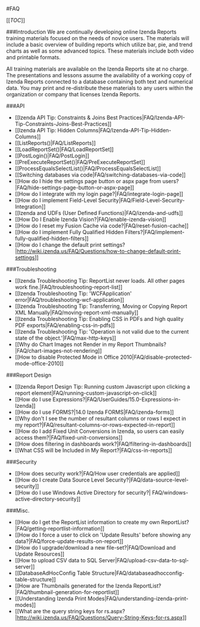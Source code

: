 #FAQ

[[_TOC_]]

###Introduction
We are continually developing online Izenda Reports training materials focused on the needs of novice users. The materials will include a basic overview of building reports which utilize bar, pie, and trend charts as well as some advanced topics. These materials include both video and printable formats.

All training materials are available on the Izenda Reports site at no charge. The presentations and lessons assume the availability of a working copy of Izenda Reports connected to a database containing both text and numerical data. You may print and re-distribute these materials to any users within the organization or company that licenses Izenda Reports. 

###API

- [[Izenda API Tip: Constraints & Joins Best Practices|FAQ/Izenda-API-Tip-Constraints-Joins-Best-Practices]]
- [[Izenda API Tip: Hidden Columns|FAQ/Izenda-API-Tip-Hidden-Columns]]
- [[ListReports()|FAQ/ListReports]]
- [[LoadReportSet()|FAQ/LoadReportSet]]
- [[PostLogin()|FAQ/PostLogin]]
- [[PreExecuteReportSet()|FAQ/PreExecuteReportSet]]
- [[ProcessEqualsSelectList()|FAQ/ProcessEqualsSelectList]]
- [[Switching databases via code|FAQ/switching-databases-via-code]]
- [[How do I hide the settings page button or aspx page from users?|FAQ/hide-settings-page-button-or-aspx-page]]
- [[How do I integrate with my login page?|FAQ/integrate-login-page]]
- [[How do I implement Field-Level Security|FAQ/Field-Level-Security-Integration]]
- [[Izenda and UDFs (User Defined Functions)|FAQ/izenda-and-udfs]]
- [[How Do I Enable Izenda Vision?|FAQ/enable-izenda-vision]]
- [[How do I reset my Fusion Cache via code?|FAQ/reset-fusion-cache]]
- [[How do I implement Fully Qualified Hidden Filters?|FAQ/implement-fully-qualified-hidden-filters]]
- [[How do I change the default print settings?|http://wiki.izenda.us/FAQ/Questions/how-to-change-default-print-settings]]

###Troubleshooting

- [[Izenda Troubleshooting Tip: ReportList never loads. All other pages work fine.|FAQ/troubleshooting-report-list]]
- [[Izenda Troubleshooting Tip: 'WCFApplication' error|FAQ/troubleshooting-wcf-application]]
- [[Izenda Troubleshooting Tip: Transferring, Moving or Copying Report XML Manually|FAQ/moving-report-xml-manually]]
- [[Izenda Troubleshooting Tip: Enabling CSS in PDFs and high quality PDF exports|FAQ/enabling-css-in-pdfs]]
- [[Izenda Troubleshooting Tip: 'Operation is not valid due to the current state of the object.'|FAQ/max-http-keys]]
- [[Why do Chart Images not Render in my Report Thumbnails?|FAQ/chart-images-not-rendering]] 
- [[How to disable Protected Mode in Office 2010|FAQ/disable-protected-mode-office-2010]]

###Report Design

- [[Izenda Report Design Tip: Running custom Javascript upon clicking a report element|FAQ/running-custom-javascript-on-click]]
- [[How do I use Expressions?|FAQ/UserGuides/15.0-Expressions-in-Izenda]]
- [[How do I use FORMS?|14.0 Izenda FORMS|FAQ/izenda-forms]]
- [[Why don't I see the number of resultant columns or rows I expect in my report?|FAQ/resultant-columns-or-rows-expected-in-report]]
- [[How do I add Fixed Unit Conversions in Izenda, so users can easily access them?|FAQ/fixed-unit-conversions]]
- [[How does filtering in dashboards work?|FAQ/filtering-in-dashboards]]
- [[What CSS will be Included in My Report?|FAQ/css-in-reports]]

###Security

- [[How does security work?|FAQ/How user credentials are applied]]
- [[How do I create Data Source Level Security?|FAQ/data-source-level-security]]
- [[How do I use Windows Active Directory for security?| FAQ/windows-active-directory-security]]

###Misc.

- [[How do I get the ReportList information to create my own ReportList?|FAQ/getting-reportlist-information]]
- [[How do I force a user to click on 'Update Results' before showing any data?|FAQ/force-update-results-on-report]]
- [[How do I upgrade/download a new file-set?|FAQ/Download and Update Resources]]
- [[How to upload CSV data to SQL Server|FAQ/upload-csv-data-to-sql-server]]
- [[DatabaseAdHocConfig Table Structure|FAQ/databaseadhocconfig-table-structure]]
- [[How are Thumbnails generated for the Izenda ReportList?|FAQ/thumbnail-generation-for-reportlist]]
- [[Understanding Izenda Print Modes|FAQ/understanding-izenda-print-modes]]
- [[What are the query string keys for rs.aspx?|http://wiki.izenda.us/FAQ/Questions/Query-String-Keys-for-rs.aspx]]